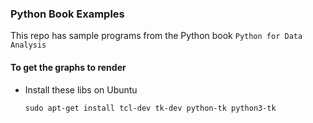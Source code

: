 ### Python Book Examples

This repo has sample programs from the Python book `Python for Data Analysis`


#### To get the graphs to render

+ Install these libs on Ubuntu

    ```sudo apt-get install tcl-dev tk-dev python-tk python3-tk ```